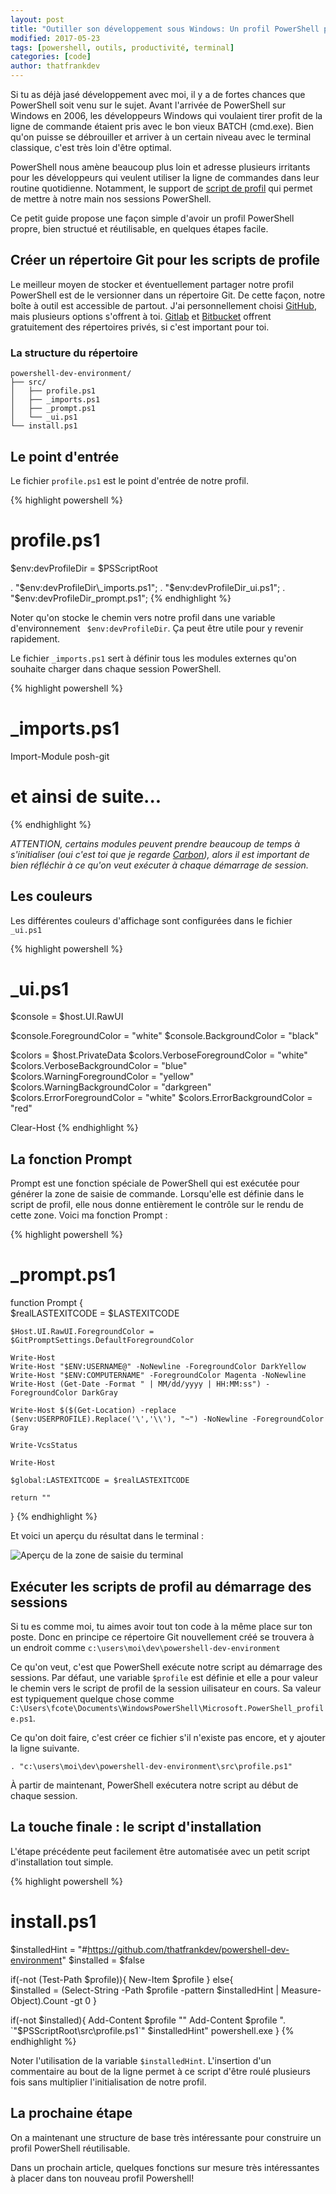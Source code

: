 ```yaml
---
layout: post
title: "Outiller son développement sous Windows: Un profil PowerShell propre"
modified: 2017-05-23
tags: [powershell, outils, productivité, terminal]
categories: [code]
author: thatfrankdev
---
```


Si tu as déjà jasé développement avec moi, il y a de fortes chances que PowerShell soit venu sur le sujet. Avant l'arrivée de PowerShell sur Windows en 2006, les développeurs Windows qui voulaient tirer profit de la ligne de commande étaient pris avec le bon vieux BATCH (cmd.exe). Bien qu'on puisse se débrouiller et arriver à un certain niveau avec le terminal classique, c'est très loin d'être optimal.

PowerShell nous amène beaucoup plus loin et adresse plusieurs irritants pour les développeurs qui veulent utiliser la ligne de commandes dans leur routine quotidienne. Notamment, le support de [script de profil](https://msdn.microsoft.com/powershell/reference/5.1/Microsoft.PowerShell.Core/about/about_Profiles) qui permet de mettre à notre main nos sessions PowerShell.

Ce petit guide propose une façon simple d'avoir un profil PowerShell propre, bien structué et réutilisable, en quelques étapes facile.

## Créer un répertoire Git pour les scripts de profile

Le meilleur moyen de stocker et éventuellement partager notre profil PowerShell est de le versionner dans un répertoire Git. De cette façon, notre boîte à outil est accessible de partout. J'ai personnellement choisi [GitHub](https://github.com/thatfrankdev/powershell-dev-environment), mais plusieurs options s'offrent à toi. [Gitlab](https://about.gitlab.com) et [Bitbucket](https://bitbucket.org/) offrent gratuitement des répertoires privés, si c'est important pour toi.

### La structure du répertoire
```
powershell-dev-environment/
├── src/
│   ├── profile.ps1
│   ├── _imports.ps1
│   ├── _prompt.ps1
│   └── _ui.ps1
└── install.ps1
```

## Le point d'entrée

Le fichier `profile.ps1` est le point d'entrée de notre profil.

{% highlight powershell %}
# profile.ps1

$env:devProfileDir = $PSScriptRoot

. "$env:devProfileDir\_imports.ps1";
. "$env:devProfileDir\_ui.ps1";
. "$env:devProfileDir\_prompt.ps1";
{% endhighlight %}

Noter qu'on stocke le chemin vers notre profil dans une variable d'environnement `
$env:devProfileDir`. Ça peut être utile pour y revenir rapidement.

Le fichier `_imports.ps1` sert à définir tous les modules externes qu'on souhaite charger dans chaque session PowerShell.

{% highlight powershell %}
# _imports.ps1

Import-Module posh-git
# et ainsi de suite...
{% endhighlight %}

_ATTENTION, certains modules peuvent prendre beaucoup de temps à s'initialiser (oui c'est toi que je regarde [Carbon](http://get-carbon.org/)), alors il est important de bien réfléchir à ce qu'on veut exécuter à chaque démarrage de session._

## Les couleurs

Les différentes couleurs d'affichage sont configurées dans le fichier `_ui.ps1`

{% highlight powershell %}
# _ui.ps1

$console = $host.UI.RawUI

$console.ForegroundColor = "white"
$console.BackgroundColor = "black"

$colors = $host.PrivateData
$colors.VerboseForegroundColor = "white"
$colors.VerboseBackgroundColor = "blue"
$colors.WarningForegroundColor = "yellow"
$colors.WarningBackgroundColor = "darkgreen"
$colors.ErrorForegroundColor = "white"
$colors.ErrorBackgroundColor = "red"

Clear-Host
{% endhighlight %}

## La fonction Prompt

Prompt est une fonction spéciale de PowerShell qui est exécutée pour générer la zone de saisie de commande. Lorsqu'elle est définie dans le script de profil, elle nous donne entièrement le contrôle sur le rendu de cette zone. Voici ma fonction Prompt :

{% highlight powershell %}
# _prompt.ps1

function Prompt {    
    $realLASTEXITCODE = $LASTEXITCODE

    $Host.UI.RawUI.ForegroundColor = $GitPromptSettings.DefaultForegroundColor

    Write-Host
    Write-Host "$ENV:USERNAME@" -NoNewline -ForegroundColor DarkYellow
    Write-Host "$ENV:COMPUTERNAME" -ForegroundColor Magenta -NoNewline
    Write-Host (Get-Date -Format " | MM/dd/yyyy | HH:MM:ss") -ForegroundColor DarkGray

    Write-Host $($(Get-Location) -replace ($env:USERPROFILE).Replace('\','\\'), "~") -NoNewline -ForegroundColor Gray

    Write-VcsStatus

    Write-Host

    $global:LASTEXITCODE = $realLASTEXITCODE

    return ""
}
{% endhighlight %}

Et voici un aperçu du résultat dans le terminal :

![Aperçu de la zone de saisie du terminal](https://4.bp.blogspot.com/-okseuC5zGMw/WSQZLLHGO6I/AAAAAAAAADE/IUAV-9_sxMcVmFn3p640XzbVguBBozNvgCKgB/s640/prompt_sample.png)

## Exécuter les scripts de profil au démarrage des sessions

Si tu es comme moi, tu aimes avoir tout ton code à la même place sur ton poste. Donc en principe ce répertoire Git nouvellement créé se trouvera à un endroit comme `c:\users\moi\dev\powershell-dev-environment`

Ce qu'on veut, c'est que PowerShell exécute notre script au démarrage des sessions. Par défaut, une variable `$profile` est définie et elle a pour valeur le chemin vers le script de profil de la session uilisateur en cours. Sa valeur est typiquement quelque chose comme `C:\Users\fcote\Documents\WindowsPowerShell\Microsoft.PowerShell_profile.ps1`.

Ce qu'on doit faire, c'est créer ce fichier s'il n'existe pas encore, et y ajouter la ligne suivante.

```
. "c:\users\moi\dev\powershell-dev-environment\src\profile.ps1"
```

À partir de maintenant, PowerShell exécutera notre script au début de chaque session.

## La touche finale : le script d'installation

L'étape précédente peut facilement être automatisée avec un petit script d'installation tout simple.

{% highlight powershell %}
# install.ps1

$installedHint = "#https://github.com/thatfrankdev/powershell-dev-environment"
$installed = $false

if(-not (Test-Path $profile)){
    New-Item $profile
}
else{    
    $installed = (Select-String -Path $profile -pattern $installedHint | Measure-Object).Count -gt 0
}

if(-not $installed){
    Add-Content $profile ""
    Add-Content $profile ". `"$PSScriptRoot\src\profile.ps1`" $installedHint"
    powershell.exe
}
{% endhighlight %}

Noter l'utilisation de la variable `$installedHint`. L'insertion d'un commentaire au bout de la ligne permet à ce script d'être roulé plusieurs fois sans multiplier l'initialisation de notre profil.

## La prochaine étape

On a maintenant une structure de base très intéressante pour construire un profil PowerShell réutilisable.

Dans un prochain article, quelques fonctions sur mesure très intéressantes à placer dans ton nouveau profil Powershell!